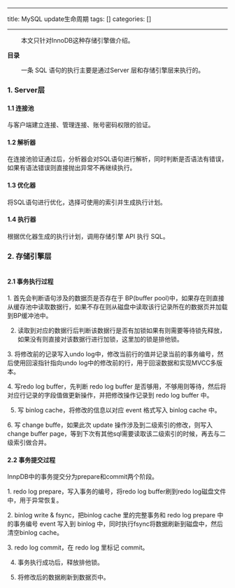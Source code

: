 
--- 
title:  MySQL update生命周期 
tags: []
categories: [] 

---
        本文只针对InnoDB这种存储引擎做介绍。

**目录**



















        一条 SQL 语句的执行主要是通过Server 层和存储引擎层来执行的。

### 1. Server层        <img alt="" src="https://img-blog.csdnimg.cn/d106079717f246c59bcb449393408306.jpeg">

#### 1.1 连接池

与客户端建立连接、管理连接、账号密码权限的验证。

#### 1.2 解析器

在连接池验证通过后，分析器会对SQL语句进行解析，同时判断是否语法有错误，如果有语法错误则直接抛出异常不再继续执行。

#### 1.3 优化器

将SQL语句进行优化，选择可使用的索引并生成执行计划。

#### 1.4 执行器

根据优化器生成的执行计划，调用存储引擎 API 执行 SQL。

### 2. 存储引擎层

<img alt="" src="https://img-blog.csdnimg.cn/abf947b0ecca4e65a89a7da635336bca.jpeg">

#### 2.1 事务执行过程

1. 首先会判断语句涉及的数据页是否存在于 BP(buffer pool)中，如果存在则直接从缓存池中读取数据行，如果不存在则从磁盘中读取该行记录所在的数据页并加载到BP缓冲池中。

2. 读取到对应的数据行后判断该数据行是否有加锁如果有则需要等待锁先释放，如果没有则直接对该数据行进行加锁，这里加的锁是排他锁。

3. 将修改前的记录写入undo log中，修改当前行的值并记录当前的事务编号，然后使用回滚指针指向undo log中的修改前的行，用于回滚数据和实现MVCC多版本。

4. 写redo log buffer，先判断 redo log buffer 是否够用，不够用则等待，然后将对应行记录的字段值做更新操作，并把修改操作记录到 redo log buffer 中。

5. 写 binlog cache，将修改的信息以对应 event 格式写入 binlog cache 中。

6. 写 change buffe，如果此次 update 操作涉及到二级索引的修改，则写入 change buffer page，等到下次有其他sql需要读取该二级索引的时候，再去与二级索引做合并。

#### 2.2 事务提交过程

InnpDB中的事务提交分为prepare和commit两个阶段。

1. redo log prepare，写入事务的编号，将redo log buffer刷到redo log磁盘文件中，用于异常恢复。

2. binlog write &amp; fsync，把binlog cache 里的完整事务和 redo log prepare 中的事务编号 event 写入到 binlog 中，同时执行fsync将数据刷新到磁盘中，然后清空binlog cache。

3. redo log commit，在 redo log 里标记 commit。

4. 事务执行成功后，释放排他锁。

5. 将修改后的数据刷新到数据页中。
